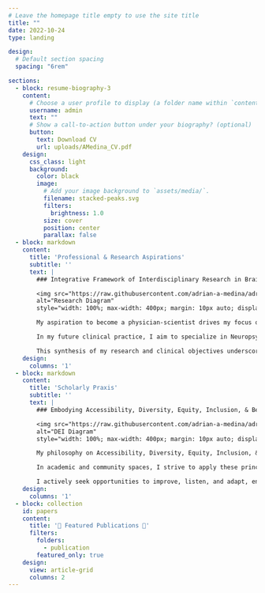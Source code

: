 ```yaml
---
# Leave the homepage title empty to use the site title
title: ""
date: 2022-10-24
type: landing

design:
  # Default section spacing
  spacing: "6rem"

sections:
  - block: resume-biography-3
    content:
      # Choose a user profile to display (a folder name within `content/authors/`)
      username: admin
      text: ""
      # Show a call-to-action button under your biography? (optional)
      button:
        text: Download CV
        url: uploads/AMedina_CV.pdf
    design:
      css_class: light
      background:
        color: black
        image:
          # Add your image background to `assets/media/`.
          filename: stacked-peaks.svg
          filters:
            brightness: 1.0
          size: cover
          position: center
          parallax: false
  - block: markdown
    content:
      title: 'Professional & Research Aspirations'
      subtitle: ''
      text: |
        ### Integrative Framework of Interdisciplinary Research in Brain, Cognitive, & Social Sciences

        <img src="https://raw.githubusercontent.com/adrian-a-medina/adrian-a-medina.github.io/main/assets/media/ModelDiagram.svg" 
        alt="Research Diagram"
        style="width: 100%; max-width: 400px; margin: 10px auto; display: block;">

        My aspiration to become a physician-scientist drives my focus on the integrative study of developmental affective neuroscience, psychiatric epidemiology, and psychopharmacology. I am deeply engaged in exploring how multidimensional traumatic stressors (e.g., threat, deprivation, and unpredictability) affect psychopathology, influenced by neurodevelopmental and epigenetic mechanisms across the lifespan—particularly from prenatal stages to young adulthood. I am also keen on uncovering the therapeutic potentials of psychedelic medicine, specifically its effects on neuroplasticity, connectivity, and mental health outcomes. Through computational modeling, big neuroimaging data, and normative modeling, I aim to enhance comprehension of complex brain-behavior interactions and develop precision medicine approaches that tailor treatments to individual psychopathological profiles. This approach not only seeks to discover novel therapeutic targets but also to refine existing treatments to more effectively address the nuanced and interconnected facets of mental disorders.

        In my future clinical practice, I aim to specialize in Neuropsychiatry-Behavioral Neurology, Developmental-Behavioral Pediatrics, and Child-Adolescent Psychiatry. I am committed to providing critical support to vulnerable youths living with mood, anxiety, and neurodevelopmental disorders. My vision is to establish a trauma-informed treatment program that serves children and families from oppressed communities through integrative and culturally-sensitive psychopharmacological, psychoeducational, and psychotherapeutic approaches.

        This synthesis of my research and clinical objectives underscores my dedication to bridging scientific discoveries with tangible health solutions, striving for a profound impact on mental health care practices, particularly for those most in need.
    design:
      columns: '1'
  - block: markdown
    content:
      title: 'Scholarly Praxis'
      subtitle: ''
      text: |
        ### Embodying Accessibility, Diversity, Equity, Inclusion, & Belonging in Academia & Beyond

        <img src="https://raw.githubusercontent.com/adrian-a-medina/adrian-a-medina.github.io/main/assets/media/dei.svg" 
        alt="DEI Diagram"
        style="width: 100%; max-width: 400px; margin: 10px auto; display: block;">

        My philosophy on Accessibility, Diversity, Equity, Inclusion, & Belonging (ADEIB) is deeply influenced by my intersectional experiences as a Latinx, Queer, Non-Binary, Disabled, First-Generation, and Low-Income individual. These identities, coupled with my professional and educational experiences, shape my understanding of power, privilege, and oppression.

        In academic and community spaces, I strive to apply these principles through mindful mentorship and collaboration. Recognizing the complexity of growth in ADEIB, I commit to learning from both successes and failures. I aspire to maintain an open mind and humility, acknowledging that progress in fostering inclusive environments is ongoing, non-linear, and unique to each context.

        I actively seek opportunities to improve, listen, and adapt, ensuring that my actions contribute positively to building spaces where everyone feels seen, heard, and empowered by default.
    design:
      columns: '1'
  - block: collection
    id: papers
    content:
      title: '🔖 Featured Publications 🔖'
      filters:
        folders:
          - publication
        featured_only: true
    design:
      view: article-grid
      columns: 2
---
```

